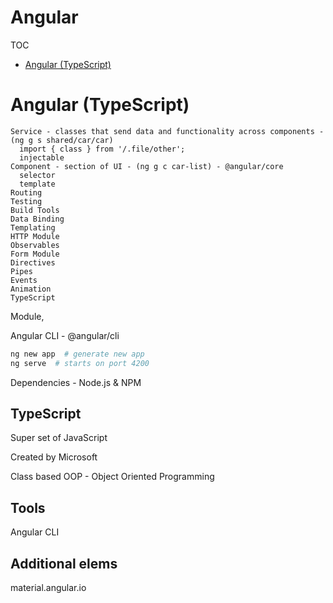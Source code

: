 # Angular

TOC
  - [Angular (TypeScript)](#angular)

# Angular (TypeScript) <a name="angular"></a>

```
Service - classes that send data and functionality across components - (ng g s shared/car/car)
  import { class } from '/.file/other';
  injectable
Component - section of UI - (ng g c car-list) - @angular/core
  selector
  template
Routing
Testing
Build Tools
Data Binding
Templating
HTTP Module
Observables
Form Module
Directives
Pipes
Events
Animation
TypeScript
```

Module, 

Angular CLI - @angular/cli

```bash
ng new app  # generate new app
ng serve  # starts on port 4200
```

Dependencies - Node.js & NPM

## TypeScript

Super set of JavaScript

Created by Microsoft

Class based OOP - Object Oriented Programming

## Tools

Angular CLI

## Additional elems

material.angular.io
